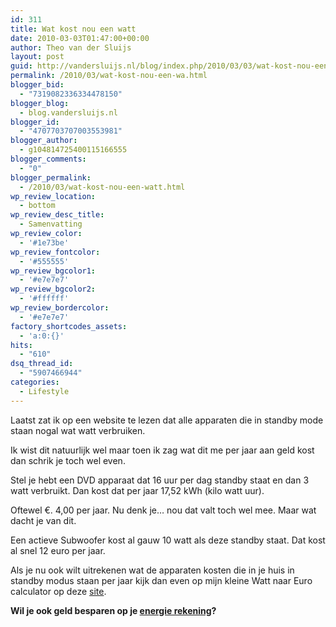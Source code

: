 ```yaml
---
id: 311
title: Wat kost nou een watt
date: 2010-03-03T01:47:00+00:00
author: Theo van der Sluijs
layout: post
guid: http://vandersluijs.nl/blog/index.php/2010/03/03/wat-kost-nou-een-wa/
permalink: /2010/03/wat-kost-nou-een-wa.html
blogger_bid:
  - "7319082336334478150"
blogger_blog:
  - blog.vandersluijs.nl
blogger_id:
  - "4707703707003553981"
blogger_author:
  - g104814725400115166555
blogger_comments:
  - "0"
blogger_permalink:
  - /2010/03/wat-kost-nou-een-watt.html
wp_review_location:
  - bottom
wp_review_desc_title:
  - Samenvatting
wp_review_color:
  - '#1e73be'
wp_review_fontcolor:
  - '#555555'
wp_review_bgcolor1:
  - '#e7e7e7'
wp_review_bgcolor2:
  - '#ffffff'
wp_review_bordercolor:
  - '#e7e7e7'
factory_shortcodes_assets:
  - 'a:0:{}'
hits:
  - "610"
dsq_thread_id:
  - "5907466944"
categories:
  - Lifestyle
---
```

Laatst zat ik op een website te lezen dat alle apparaten die in standby mode staan nogal wat watt verbruiken.

Ik wist dit natuurlijk wel maar toen ik zag wat dit me per jaar aan geld kost dan schrik je toch wel even.

Stel je hebt een DVD apparaat dat 16 uur per dag standby staat en dan 3 watt verbruikt. Dan kost dat per jaar 17,52 kWh (kilo watt uur).

Oftewel €. 4,00 per jaar. Nu denk je… nou dat valt toch wel mee. Maar wat dacht je van dit.

Een actieve Subwoofer kost al gauw 10 watt als deze standby staat. Dat kost al snel 12 euro per jaar.

Als je nu ook wilt uitrekenen wat de apparaten kosten die in je huis in standby modus staan per jaar kijk dan even op mijn kleine Watt naar Euro calculator op deze [site](https://www.vandersluijs.nl/blog/2014/12/watt-kosten-berekenen.html).

**Wil je ook geld besparen op je ****<a class="thirstylink" title="energie rekening" href="https://www.vandersluijs.nl/endorses/energie-vergelijker" target="_blank" rel="nofollow">energie rekening</a>****?**